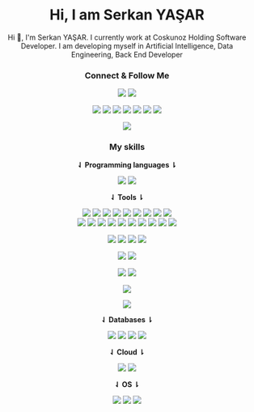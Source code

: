 <h1 align="center">Hi, I am Serkan YAŞAR</h1>

<div align="center">

Hi 👋, I'm Serkan YAŞAR. I currently work at Coskunoz Holding Software Developer. I am developing myself in Artificial Intelligence, Data Engineering, Back End Developer
### **Connect & Follow Me**

[![](https://img.shields.io/badge/Gmail-D14836?style=for-the-badge&logo=gmail&logoColor=white)](mailto:yasarserkan016@gmail.com)
 [![](https://img.shields.io/badge/Telegram-2CA5E0?style=for-the-badge&logo=telegram&logoColor=white)](https://t.me/serkanyasar) 

[![](https://img.shields.io/badge/LinkedIn-0077B5?style=for-the-badge&logo=linkedin&logoColor=white)](https://www.linkedin.com/in/serkanyasar/)
 [![](https://img.shields.io/badge/GitHub-100000?style=for-the-badge&logo=github&logoColor=white)](https://github.com/serkanyasr) 
 [![](https://img.shields.io/badge/GitLab-330F63?style=for-the-badge&logo=gitlab&logoColor=white)](https://gitlab.com/serkanyasr) 
 [![](https://img.shields.io/badge/Docker%20Hub-2CA5E0?style=for-the-badge&logo=docker&logoColor=white)](https://hub.docker.com/u/serkanyasr) 
 [![](https://img.shields.io/badge/Twitter-1DA1F2?style=for-the-badge&logo=twitter&logoColor=white)](https://twitter.com/serkanyasr_)
  [![](https://img.shields.io/badge/Kaggle-20BEFF?style=for-the-badge&logo=Kaggle&logoColor=white)](https://www.kaggle.com/twopoint)
   [![](https://img.shields.io/badge/Medium-12100E?style=for-the-badge&logo=medium&logoColor=white)](https://medium.com/@serkanyasr)

[![](https://img.shields.io/badge/Instagram-E4405F?style=for-the-badge&logo=instagram&logoColor=white)](https://www.instagram.com/serkanyasr_/)



### **My skills**

**⇃ Programming languages ⇂**

![](https://img.shields.io/badge/Python-FFD43B?style=for-the-badge&logo=python&logoColor=blue) 
![](https://img.shields.io/badge/C%23-239120?style=for-the-badge&logo=c-sharp&logoColor=white)

**⇃ Tools ⇂**

![](https://img.shields.io/badge/TensorFlow-FF6F00?style=for-the-badge&logo=TensorFlow&logoColor=white) 
![](https://img.shields.io/badge/Keras-D00000?style=for-the-badge&logo=Keras&logoColor=white) 
![](https://img.shields.io/badge/PyTorch-EE4C2C?style=for-the-badge&logo=PyTorch&logoColor=white)
 ![](https://img.shields.io/badge/scikit_learn-F7931E?style=for-the-badge&logo=scikit-learn&logoColor=white)
  ![](https://img.shields.io/badge/Pandas-2C2D72?style=for-the-badge&logo=pandas&logoColor=white) 
  ![](https://img.shields.io/badge/Numpy-777BB4?style=for-the-badge&logo=numpy&logoColor=white)
   ![](https://img.shields.io/badge/Plotly-239120?style=for-the-badge&logo=plotly&logoColor=white)
    ![](https://img.shields.io/badge/SciPy-654FF0?style=for-the-badge&logo=SciPy&logoColor=white) 
    ![](https://img.shields.io/badge/OpenCV-27338e?style=for-the-badge&logo=OpenCV&logoColor=white)  
    ![](https://img.shields.io/badge/fastapi-109989?style=for-the-badge&logo=FASTAPI&logoColor=white)
     ![](https://img.shields.io/badge/Flask-000000?style=for-the-badge&logo=flask&logoColor=white) 
     ![](https://img.shields.io/badge/Django-092E20?style=for-the-badge&logo=django&logoColor=green) 
     ![](https://img.shields.io/badge/Bootstrap-563D7C?style=for-the-badge&logo=bootstrap&logoColor=white)
      ![](https://img.shields.io/badge/jQuery-0769AD?style=for-the-badge&logo=jquery&logoColor=white) 
      ![](https://img.shields.io/badge/HTML5-E34F26?style=for-the-badge&logo=html5&logoColor=white)
        ![](https://img.shields.io/badge/Docker-2CA5E0?style=for-the-badge&logo=docker&logoColor=white) 
        ![](https://img.shields.io/badge/Shell_Script-121011?style=for-the-badge&logo=gnu-bash&logoColor=white)
         ![](https://img.shields.io/badge/Qt-41CD52?style=for-the-badge&logo=qt&logoColor=white) 
         ![](https://img.shields.io/badge/GIT-E44C30?style=for-the-badge&logo=git&logoColor=white) 

![](https://img.shields.io/badge/.NET-512BD4?style=for-the-badge&logo=.net&logoColor=white) ![](https://img.shields.io/badge/ASP.NET%20Core-512BD4?style=for-the-badge&logo=.net&logoColor=white) ![](https://img.shields.io/badge/SignalR-512BD4?style=for-the-badge&logo=.net&logoColor=white) ![](https://img.shields.io/badge/WebAPI-3498DB?style=for-the-badge&logo=.net&logoColor=white)

![](https://img.shields.io/badge/WPF-FF6600?style=for-the-badge&logo=.net&logoColor=white) ![](https://img.shields.io/badge/WinForms-4CAF50?style=for-the-badge&logo=windows&logoColor=white)

![](https://img.shields.io/badge/Entity%20Framework-006600?style=for-the-badge&logo=ef&logoColor=white) ![](https://img.shields.io/badge/LINQ-4CAF50?style=for-the-badge&logo=.net&logoColor=white)

![](https://img.shields.io/badge/Azure%20DevOps-0078D7?style=for-the-badge&logo=azure-devops&logoColor=white)

![](https://img.shields.io/badge/Power%20BI-F2C811?style=for-the-badge&logo=power-bi&logoColor=black)

**⇃ Databases ⇂**

![](https://img.shields.io/badge/Microsoft_SQL_Server-CC2927?style=for-the-badge&logo=microsoft-sql-server&logoColor=white)
 ![](https://img.shields.io/badge/PostgreSQL-316192?style=for-the-badge&logo=postgresql&logoColor=white) 
 ![](https://img.shields.io/badge/SQLite-07405E?style=for-the-badge&logo=sqlite&logoColor=white)
![](https://img.shields.io/badge/Azure%20Database-1572B6?style=for-the-badge&logo=Microsoft%20Azure&logoColor=white)

**⇃ Cloud ⇂**

![](https://img.shields.io/badge/Amazon_AWS-FF9900?style=for-the-badge&logo=amazonaws&logoColor=white) 
![](https://img.shields.io/badge/microsoft%20azure-0089D6?style=for-the-badge&logo=microsoft-azure&logoColor=white)

**⇃ OS ⇂**

![](https://img.shields.io/badge/Linux-FCC624?style=for-the-badge&logo=linux&logoColor=black)
 ![](https://img.shields.io/badge/Debian-A81D33?style=for-the-badge&logo=debian&logoColor=white)
  ![](https://img.shields.io/badge/Ubuntu-E95420?style=for-the-badge&logo=ubuntu&logoColor=white)



</div> 
